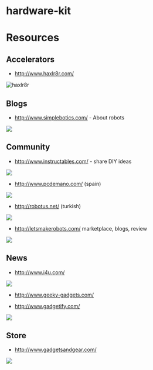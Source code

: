 # hardware-kit

# Resources

## Accelerators

* http://www.haxlr8r.com/

![haxlr8r](http://www.haxlr8r.com/images/logo.png)

## Blogs

* http://www.simplebotics.com/ - About robots

![](http://4.bp.blogspot.com/-cXZtbq7v85w/VEcN0LKa4BI/AAAAAAAAEvQ/-AQHxZDikhs/s1600/simplebotics.png)

## Community

* http://www.instructables.com/ - share DIY ideas

![](http://www.instructables.com/static/img/header/header-robot.png)

* http://www.pcdemano.com/ (spain)

![](http://www.pcdemano.com/themes/SpacePilot3K/images/logo_big.gif)

* http://robotus.net/ (turkish)

![](http://robotus.net/wp-content/uploads/2012/07/logoo.png)

* http://letsmakerobots.com/ marketplace, blogs, review

![](http://letsmakerobots.com/sites/default/themes/LMRv3/LMRv3/images/375x59xLMR3FlashLogo.png,qt=1.pagespeed.ic.vJPaoRKCfU.png)

## News

* http://www.i4u.com/

![](http://static2.i4u.com/sites/all/themes/i4u/images/global/logo.png)

* http://www.geeky-gadgets.com/

* http://www.gadgetify.com/

![](http://cdn1.gadgetify.com/wp-content/uploads/2013/11/logo2.png)

## Store

* http://www.gadgetsandgear.com/

![](http://lib.store.yahoo.net/lib/yhst-54334793715728/gadgets-and-gear-in-the-news-about-us.jpg)
